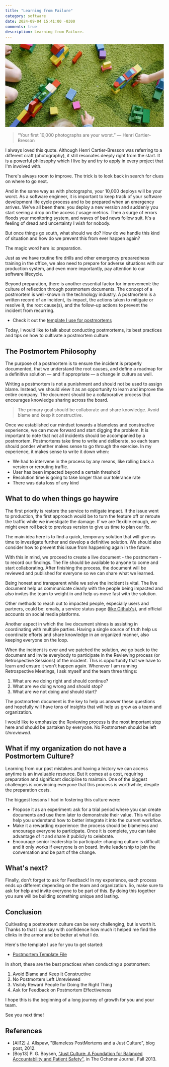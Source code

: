```yaml
---
title: "Learning from Failure"
category: software
date: 2024-09-04 15:41:00 -0300
comments: true
description: Learning from Failure.
---
```


<img src="/images/posts/79E96BD0-8358-4EEA-9F1F-CE1E8A8E9FA9/9FEEA64F-4EBF-41CE-997B-3B459D42C923.jpg" width="590" alt="Kids playing with blocks"/>

> “Your first 10,000 photographs are your worst.”
― Henri Cartier-Bresson

I always loved this quote. Although Henri Cartier-Bresson was referring to a different craft (photography), it still resonates deeply right from the start. It is a powerful philosophy which I live by and try to apply in every project that I'm involved with.

There's always room to improve. The trick is to look back in search for clues on where to go next.

And in the same way as with photographs, your 10,000 deploys will be your worst. As a software engineer, it is important to keep track of your software development life cycle process and to be prepared when an emergency arrives. We've all been there: you deploy a new version and suddenly you start seeing a drop on the access / usage metrics. Then a surge of errors floods your monitoring system, and waves of bad news follow suit. It's a feeling of dread and uncertainty I wish for nobody.

But once things go south, what should we do? How do we handle this kind of situation and how do we prevent this from ever happen again?

The magic word here is: preparation.

Just as we have routine fire drills and other emergency preparedness training in the office, we also need to prepare for adverse situations with our production system, and even more importantly, pay attention to our software lifecycle.

Beyond preparation, there is another essential factor for improvement: the culture of reflection through postmortem documents. The concept of a postmortem is well-known in the technology industry. A postmortem is a written record of an incident, its impact, the actions taken to mitigate or resolve it, the root cause(s), and the follow-up actions to prevent the incident from recurring.

- Check it out the [template I use for postmortems](https://github.com/matheus-santos/Architecture/blob/master/templates/0000-postmortem-template.md)

Today, I would like to talk about conducting postmortems, its best practices and tips on how to cultivate a postmortem culture.

## The Postmortem Philosophy

The purpose of a postmortem is to ensure the incident is properly documented, that we understand the root causes, and define a roadmap for a definitive solution — and if appropriate — a change in culture as well.

Writing a postmortem is not a punishment and should not be used to assign blame. Instead, we should view it as an opportunity to learn and improve the entire company. The document should be a collaborative process that encourages knowledge sharing across the board.

> The primary goal should be collaborate and share knowledge.
> Avoid blame and keep it constructive.

Once we established our mindset towards a blameless and constructive experience, we can move forward and start digging the problem. It is important to note that not all incidents should be accompanied by a postmortem. Postmortems take time to write and deliberate, so each team should ponder whether makes sense to go through the exercise. In my experience, it makes sense to write it down when:

- We had to intervene in the process by any means, like rolling back a version or rerouting traffic.
- User has been impacted beyond a certain threshold
- Resolution time is going to take longer than our tolerance rate
- There was data loss of any kind

## What to do when things go haywire

The first priority is restore the service to mitigate impact. If the issue went to production, the first approach would be to turn the feature off or reroute the traffic while we investigate the damage. If we are flexible enough, we might even roll back to previous version to give us time to plan our fix.

The main idea here is to find a quick, temporary solution that will give us time to investigate further and develop a definitive solution. We should also consider how to prevent this issue from happening again in the future.

With this in mind, we proceed to create a live document - the postmortem - to record our findings. The file should be available to anyone to come and start collaborating. After finishing the process, the document will be reviewed and published for everyone so we can share what we learned.

Being honest and transparent while we solve the incident is vital. The live document help us communicate clearly with the people being impacted and also invites the team to weight in and help us move fast with the solution.

Other methods to reach out to impacted people, especially users and partners, could be: emails, a service status page ([like Github's](https://www.githubstatus.com/)), and official accounts on social media platforms.

Another aspect in which the live document shines is assisting in coordinating with multiple parties. Having a single source of truth help us coordinate efforts and share knowledge in an organized manner, also keeping everyone on the loop.

When the incident is over and we patched the solution, we go back to the document and invite everybody to participate in the Reviewing process (or Retrospective Sessions) of the incident. This is opportunity that we have to learn and ensure it won't happen again. Whenever I am running Retrospective Meetings, I ask myself and the team three things:

1. What are we doing right and should continue?
2. What are we doing wrong and should stop?
3. What are we not doing and should start?

The postmortem document is the key to help us answer these questions and hopefully will have tons of insights that will help us grow as a team and organization.

I would like to emphasize the Reviewing process is the most important step here and should be partaken by everyone. No Postmortem should be left _Unreviewed_.

## What if my organization do not have a Postmortem Culture?

Learning from our past mistakes and having a history we can access anytime is an invaluable resource. But it comes at a cost, requiring preparation and significant discipline to maintain. One of the biggest challenges is convincing everyone that this process is worthwhile, despite the preparation costs.

The biggest lessons I had in fostering this culture were:

- Propose it as an experiment: ask for a trial period where you can create documents and use them later to demonstrate their value. This will also help you understand how to better integrate it into the current workflow.
- Make it a rewarding experience: the process should be blameless and encourage everyone to participate. Once it is complete, you can take advantage of it and share it publicly to celebrate.
- Encourage senior leadership to participate: changing culture is difficult and it only works if everyone is on board. Invite leadership to join the conversation and be part of the change.

## What's next?

Finally, don't forget to ask for Feedback! In my experience, each process ends up different depending on the team and organization. So, make sure to ask for help and invite everyone to be part of this. By doing this together you sure will be building something unique and lasting.

## Conclusion

Cultivating a postmortem culture can be very challenging, but is worth it. Thanks to that I can say with confidence how much it helped me find the clinks in the armor and be better at what I do.

Here's the template I use for you to get started:

- [Postmortem Template File](https://github.com/matheus-santos/Architecture/blob/master/templates/0000-postmortem-template.md)

In short, these are the best practices when conducting a postmortem:

1. Avoid Blame and Keep It Constructive
2. No Postmortem Left Unreviewed
3. Visibly Reward People for Doing the Right Thing
4. Ask for Feedback on Postmortem Effectiveness

I hope this is the beginning of a long journey of growth for you and your team.

See you next time!

## References

-  [All12] J. Allspaw, "Blameless PostMortems and a Just Culture", blog post, 2012.
-  [Boy13] P. G. Boysen, ["Just Culture: A Foundation for Balanced Accountability and Patient Safety"](https://pmc.ncbi.nlm.nih.gov/articles/PMC3776518/), in The Ochsner Journal, Fall 2013.

<!-- TODO: Add link to Postmortem template (https://github.com/matheus-santos/Architecture/blob/master/templates/0000-postmortem-template.md) in matheus-santos/Architecture-Open -->












